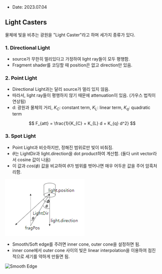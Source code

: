 * Date: 2023.07.04

## Light Casters

물체에 빛을 비추는 광원을 "Light Caster"라고 하며 세가지 종류가 있다. 

### 1. Directional Light
* source가 무한히 멀리있다고 가정하여 light ray들이 모두 평행함.
* Fragment shader를 코딩할 때 position은 없고 direction만 있음.

### 2. Point Light
* Directional Light과는 달리 source가 멀리 있지 않음.
* 따라서, light ray들이 평행하지 않기 때문에 attenuation이 있음. (가우스 법칙이 연상됨)
* d: 광원과 물체의 거리, $K_{C}$: constant term, $K_{L}$: linear term, $K_{q}$: quadratic term
  
$$ F_{att} = \frac{1}{K_{C} + K_{L} d + K_{q} d^2} $$

### 3. Spot Light
* Point Light과 비슷하지만, 정해진 범위로만 빛이 비춰짐.
* ${\theta}$는 LightDir과 light.direction을 dot product하여 계산함. (둘다 unit vector라서 cosine 값이 나옴)
* 이 값과 $cos(\phi)$ 값을 비교하여 $\theta$가 범위를 벗어나면 매우 어두운 값을 주어 암흑처리함.

![Spotlight](img/spotlight.png)

* Smooth/Soft edge를 주려면 inner cone, outer cone을 설정하면 됨.
* inner cone에서 outer cone 사이의 빛은 linear interpolation을 이용하여 점진적으로 세기를 약하게 만들면 됨.

![Smooth Edge](img/smmothedge.png)
